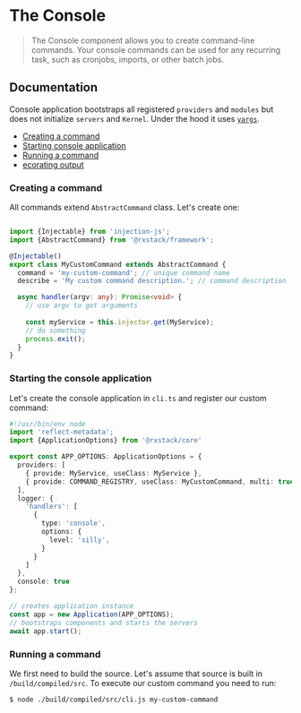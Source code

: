 # The Console

> The Console component allows you to create command-line commands. Your console commands can be used for
 any recurring task, such as cronjobs, imports, or other batch jobs. 
               
## Documentation
Console application bootstraps all registered `providers` and `modules` but does not initialize `servers` and `Kernel`.
Under the hood it uses [`yargs`](https://github.com/yargs/yargs).

* [Creating a command](#create-command)
* [Starting console application](#start-application)
* [Running a command](#create-command)
* [ecorating output](#run-command)

### <a name="create-command"></a>  Creating a command
All commands extend `AbstractCommand` class. Let's create one:

```typescript

import {Injectable} from 'injection-js';
import {AbstractCommand} from '@rxstack/framework';

@Injectable()
export class MyCustomCommand extends AbstractCommand {
  command = 'my-custom-command'; // unique command name
  describe = 'My custom command description.'; // command description

  async handler(argv: any): Promise<void> {
    // use argv to get arguments
    
    const myService = this.injector.get(MyService);
    // do something
    process.exit();
  }
}

```

### <a name="start-application"></a>  Starting the console application
Let's create the console application in `cli.ts` and register our custom command:

```typescript
#!/usr/bin/env node
import 'reflect-metadata';
import {ApplicationOptions} from '@rxstack/core'

export const APP_OPTIONS: ApplicationOptions = {
  providers: [
    { provide: MyService, useClass: MyService },
    { provide: COMMAND_REGISTRY, useClass: MyCustomCommand, multi: true },
  ],
  logger: {
    'handlers': [
      {
        type: 'console',
        options: {
          level: 'silly',
        }
      }
    ]
  },
  console: true
};

// creates application instance
const app = new Application(APP_OPTIONS);
// bootstraps components and starts the servers
await app.start();
```

### <a name="run-command"></a>  Running a command

We first need to build the source. Let's assume that source is built in `/build/compiled/src`.
To execute our custom command you need to run: 
```bash
$ node ./build/compiled/src/cli.js my-custom-command
```

